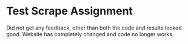 # Test Scrape Assignment
Did not get any feedback, other than both the code and results looked good.
Website has completely changed and code no longer works.
